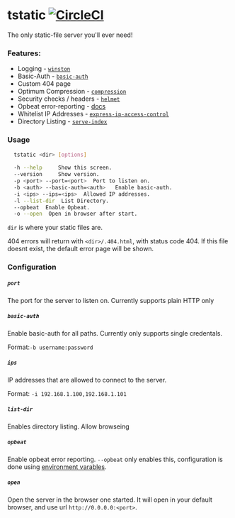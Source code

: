 # tstatic [![CircleCI](https://circleci.com/gh/RealOrangeOne/tstatic/tree/master.svg?style=svg)](https://circleci.com/gh/RealOrangeOne/tstatic/tree/master)
The only static-file server you'll ever need!

### Features:
- Logging - [`winston`](https://www.npmjs.com/package/winston)
- Basic-Auth - [`basic-auth`](https://www.npmjs.com/package/basic-auth)
- Custom 404 page
- Optimum Compression - [`compression`](https://www.npmjs.com/package/compression)
- Security checks / headers - [`helmet`](https://www.npmjs.com/package/helmet)
- Opbeat error-reporting - [docs](https://opbeat.com/docs/articles/get-started-with-express/)
- Whitelist IP Addresses - [`express-ip-access-control`](https://www.npmjs.com/package/express-ip-access-control)
- Directory Listing - [`serve-index`](https://www.npmjs.com/package/serve-index)

### Usage
```bash
  tstatic <dir> [options]
    
  -h --help     Show this screen.
  --version     Show version.
  -p <port> --port=<port>  Port to listen on.
  -b <auth> --basic-auth=<auth>   Enable basic-auth.
  -i <ips> --ips=<ips>  Allowed IP addresses.
  -l --list-dir  List Directory.
  --opbeat  Enable Opbeat.
  -o --open  Open in browser after start.
```
`dir` is where your static files are.

404 errors will return with `<dir>/.404.html`, with status code 404. If this file doesnt exist, the default error page will be shown.


### Configuration

##### `port`
The port for the server to listen on. Currently supports plain HTTP only

##### `basic-auth`
Enable basic-auth for all paths. Currently only supports single credentals.  

Format:`-b username:password`

##### `ips`
IP addresses that are allowed to connect to the server.

Format: `-i 192.168.1.100,192.168.1.101`

##### `list-dir`
Enables directory listing. Allow browseing

##### `opbeat`
Enable opbeat error reporting. `--opbeat` only enables this, configuration is done using [environment varables](https://opbeat.com/docs/articles/get-started-with-express/#appId).

##### `open`
Open the server in the browser one started. It will open in your default browser, and use url `http://0.0.0.0:<port>`.

